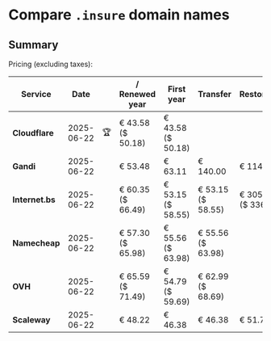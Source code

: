 # Compare `.insure` domain names

## Summary

Pricing (excluding taxes):

| Service | Date |  | / Renewed year | First year | Transfer | Restoration |
|--|--|--|--|--|--|--|
| **Cloudflare** | 2025-06-22 | 🏆 | € 43.58<br>($ 50.18) | € 43.58<br>($ 50.18) |  |  |
| **Gandi** | 2025-06-22 |  | € 53.48 | € 63.11 | € 140.00 | € 114.51 |
| **Internet.bs** | 2025-06-22 |  | € 60.35<br>($ 66.49) | € 53.15<br>($ 58.55) | € 53.15<br>($ 58.55) | € 305.65<br>($ 336.69) |
| **Namecheap** | 2025-06-22 |  | € 57.30<br>($ 65.98) | € 55.56<br>($ 63.98) | € 55.56<br>($ 63.98) |  |
| **OVH** | 2025-06-22 |  | € 65.59<br>($ 71.49) | € 54.79<br>($ 59.69) | € 62.99<br>($ 68.69) |  |
| **Scaleway** | 2025-06-22 |  | € 48.22 | € 46.38 | € 46.38 | € 51.74 |
